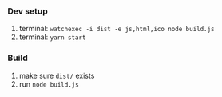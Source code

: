 ### Dev setup

1. terminal: `watchexec -i dist -e js,html,ico node build.js`
2. terminal: `yarn start`

### Build

1. make sure `dist/` exists
2. run `node build.js`

